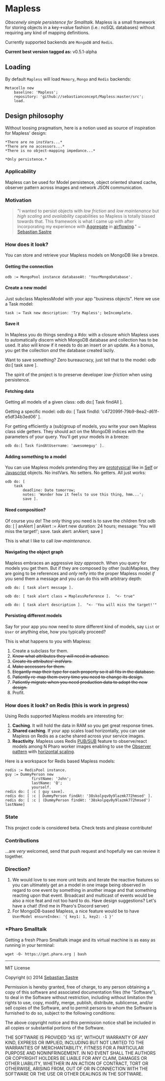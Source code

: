 Mapless
=======

*Obscenely simple persistence for Smalltalk.* Mapless is a small framework for storing objects in a key->value fashion (i.e.: noSQL databases) without requiring any kind of mapping definitions. 

Currently supported backends are `MongoDB` and `Redis`.

**Current best version tagged as:** v0.5.1-alpha

## Loading

By default `Mapless` will load `Memory`, `Mongo` and `Redis` backends:

	Metacello new
    	baseline: 'Mapless';
    	repository: 'github://sebastianconcept/Mapless:master/src';
    	load.

## Design philosophy
Without loosing pragmatism, here is a notion used as source of inspiration for Mapless' design:

	*There are no instVars...*
	*There are no accessors...*
	*There is no object-mapping impedance...*

	*Only persistence.*

### Applicability

Mapless can be used for Model persistence, object oriented shared cache, observer pattern across images and network JSON communication.

### Motivation
> "I wanted to persist objects with *low friction* and *low maintenance* but *high scaling* and *availability* capabilities so Mapless is totally biased towards that. This framework is what I came up with after incorporating my experience with [Aggregate](https://github.com/sebastianconcept/Aggregate) in [airflowing](http://airflowing.com)." ~ [Sebastian Sastre](http://sebastiansastre.co)



### How does it look?

You can store  and retrieve your Mapless models on MongoDB like a breeze.
#### Getting the connection

    odb := MongoPool instance databaseAt: 'YourMongoDatabase'.

#### Create a new model

Just subclass MaplessModel with your app "business objects". Here we use a Task model:

    task := Task new description: 'Try Mapless'; beIncomplete.

#### Save it

In Mapless you do things sending a #do: with a closure which Mapless uses to automatically discern which MongoDB database and collection has to be used. It also will know if it needs to do an insert or an update. As a bonus, you get the collection *and* the database created lazily.

Want to save something? Zero bureaucracy, just tell that to the model:
    odb do:[ task save ].

The spirit of the project is to preserve developer *low-friction* when using persistence.
#### Fetching data

Getting all models of a given class:
    odb do:[ Task findAll ].

Getting a specific model:
    odb do: [ Task findId: 'c472099f-79b9-8ea2-d61f-e5df34b3ed06' ].

For getting efficiently a (sub)group of models, you write your own Mapless class side getters. They should act on the MongoDB indices with the parameters of your query. You'll get your models in a breeze:

    odb do:[ Task findAtUsername: 'awesomeguy' ].

#### Adding something to a model

You can use Mapless models pretending they are [prototypical](http://en.wikipedia.org/wiki/Prototype-based_programming) like in [Self](http://en.wikipedia.org/wiki/Self_(programming_language)) or [Javascript](http://en.wikipedia.org/wiki/JavaScript) objects. No instVars. No setters. No getters. All just works:

    odb do: [
    	task
    		deadline: Date tomorrow;
    		notes: 'Wonder how it feels to use this thing, hmm...';
    		save ].

#### Need composition?

Of course you do! The only thing you need is to save the children first
    odb do: [  | anAlert |
      anAlert := Alert new
      				duration: 24 hours;
      				message: 'You will miss the target!';
      				save.
    	task
    		alert: anAlert;
    		save ]

This is what I like to call *low-maintenance*.
#### Navigating the object graph

Mapless embraces an aggressive *lazy approach*. When you query for models you get them. But if they are composed by other (sub)Mapless, they are going to be references and *only* reify into the proper Mapless model *if* you send them a message and you can do this with arbitrary depth:

    odb do: [ task alert message ].

    odb do: [ task alert class = MaplessReference ].  "<- true"

    odb do: [ task alert description ].  "<- 'You will miss the target!'"

#### Persisting different models

Say for your app you now need to store different kind of models, say `List` or `User` or anything else, how you typically proceed?

This is what happens to you with Mapless:

1. Create a subclass for them.
2. <del>Know what attributes they will need in advance.</del>
3. <del>Create its attributes' instVars.</del>
4. <del>Make accessors for them.</del>
5. <del>Elegantly map their type for each property so it all fits in the database.</del>
6. <del>Patiently re-map them every time you need to change its design.</del>
7. <del>Patiently migrate when you need production data to adopt the new design.</del>
8. Profit.

### How does it look? on Redis (this is work in prgress)

Using Redis supported Mapless models are interesting for:

1. **Caching**. It will hold the data in RAM so you get great response times.
2. **Shared caching**. If your app scales load horizontally, you can use Mapless on Redis as a cache shared across your service images.
3. **Reactivity**. Mapless uses Redis [PUB/SUB](http://redis.io/topics/pubsub) feature to observe/react models among N Pharo worker images enabling to use the [Observer pattern](https://en.wikipedia.org/wiki/Observer_pattern) with [horizontal scaling](http://en.wikipedia.org/wiki/Scalability#Horizontal_and_vertical_scaling).

Here is a workspace for Redis based Mapless models:

    redis := RedisPool instance.
    guy := DummyPerson new
				firstName: 'John';
				lastName: 'Q';
				yourself.
    redis do: [ :c | guy save].
    redis do: [ :c | DummyPerson findAt: '38skolpqv0y9lazmk772hmsed' ].
    redis do: [ :c | (DummyPerson findAt: '38skolpqv0y9lazmk772hmsed') lastName]

### State

This project code is considered beta. Check tests and please contribute!

### Contributions

...are *very* welcomed, send that push request and hopefully we can review it together.

### Direction?

1. We would love to see more unit tests and iterate the reactive features so you can ultimately get an a model in one image being observed in regard to one event by something in another image and that something reacting upon that event. Broadcast and multicast of events would be also a nice feat and not too hard to do. Have design suggestions? Let's have a chat! (find me in Pharo's Discord server)
2. For MongoDB-based Mapless, a nice feature would be to have <code>UserModel ensureIndex: '{ key1: 1, key2: -1 }'</code>

### *Pharo Smalltalk
Getting a fresh Pharo Smalltalk image and its virtual machine is as easy as running in your terminal:
 
    wget -O- https://get.pharo.org | bash

_______

MIT License

Copyright (c) 2014 [Sebastian Sastre](http://sebastiansastre.co)

Permission is hereby granted, free of charge, to any person obtaining a copy
of this software and associated documentation files (the "Software"), to deal
in the Software without restriction, including without limitation the rights
to use, copy, modify, merge, publish, distribute, sublicense, and/or sell
copies of the Software, and to permit persons to whom the Software is
furnished to do so, subject to the following conditions:

The above copyright notice and this permission notice shall be included in all
copies or substantial portions of the Software.

THE SOFTWARE IS PROVIDED "AS IS", WITHOUT WARRANTY OF ANY KIND, EXPRESS OR
IMPLIED, INCLUDING BUT NOT LIMITED TO THE WARRANTIES OF MERCHANTABILITY,
FITNESS FOR A PARTICULAR PURPOSE AND NONINFRINGEMENT. IN NO EVENT SHALL THE
AUTHORS OR COPYRIGHT HOLDERS BE LIABLE FOR ANY CLAIM, DAMAGES OR OTHER
LIABILITY, WHETHER IN AN ACTION OF CONTRACT, TORT OR OTHERWISE, ARISING FROM,
OUT OF OR IN CONNECTION WITH THE SOFTWARE OR THE USE OR OTHER DEALINGS IN THE
SOFTWARE.
